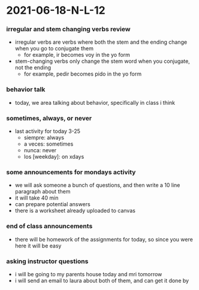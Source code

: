 # 2021-06-18-N-L-12

### irregular and stem changing verbs review
<!-- - we reviewed irregular verbs and stem-changing verbs today
-->
- irregular verbs are verbs where both the stem and the ending change when you go to conjugate them
  - for example, ir becomes voy in the yo form
- stem-changing verbs only change the stem word when you conjugate, not the ending
  - for example, pedir becomes pido in the yo form

### behavior talk
- today, we area talking about behavior, specifically in class i think

### sometimes, always, or never
- last activity for today 3-25
  - siempre: always
  - a veces: sometimes
  - nunca: never
  - los [weekday]: on xdays

### some announcements for mondays activity
- we will ask someone a bunch of questions, and then write a 10 line paragraph about them
- it will take 40 min
- can prepare potential answers
- there is a worksheet already uploaded to canvas

### end of class announcements
- there will be homework of the assignments for today, so since you were here it will be easy

### asking instructor questions 

- i will be going to my parents house today and mri tomorrow
- i will send an email to laura about both of them, and can get it done by 


















